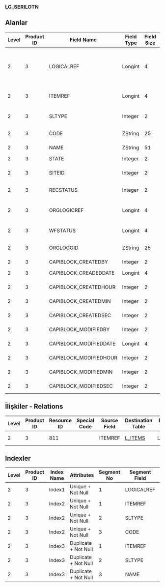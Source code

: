 ### LG_SERILOTN

## Alanlar

**Level**|**Product ID**|**Field Name**|**Field Type**|**Field Size**|**Field Offset**|**Türkçe Açıklama**|**Expression**
-----|-----|-----|-----|-----|-----|-----|-----
2|3|LOGICALREF|Longint|4|0|Malzeme Lot/Seri Numarası Bilgisi Log. Ref.|Item Lot / Serial Number Information Logical Reference
2|3|ITEMREF|Longint|4|4|Malzeme Kartı Referansı|Item Card Reference
2|3|SLTYPE|Integer|2|8|Lot / Seri Türü; 1 Seri; 2 Lot|Lot / Serial Type ;1 Serial;2 Lot
2|3|CODE|ZString|25|10|Lot / Seri Kodu|Lot / Serial Code
2|3|NAME|ZString|51|35|Lot / Seri Açıklaması|Lot / Serial Description
2|3|STATE|Integer|2|86|Durumu|Status
2|3|SITEID|Integer|2|88|Veri Merkezi|Data Processing Site
2|3|RECSTATUS|Integer|2|90|Kayıt Durumu|Record Status
2|3|ORGLOGICREF|Longint|4|92|Orijinal Kayıt Log. Ref.|Original Record Logical Reference
2|3|WFSTATUS|Longint|4|96|Kullanımda Değil|Not In Use
2|3|ORGLOGOID|ZString|25|100|Veri Merkezi|Data Processing Site
2|3|CAPIBLOCK_CREATEDBY|Integer|2|125|Oluşturan|Created By
2|3|CAPIBLOCK_CREADEDDATE|Longint|4|127|Oluşturulma Tarihi|Created Date
2|3|CAPIBLOCK_CREATEDHOUR|Integer|2|131|Oluşturulma Saati|Created Hour
2|3|CAPIBLOCK_CREATEDMIN|Integer|2|133|Oluşturulma Dakikası|Created Minute
2|3|CAPIBLOCK_CREATEDSEC|Integer|2|135|Oluşturulma Saniyesi|Created Second
2|3|CAPIBLOCK_MODIFIEDBY|Integer|2|137|Değiştiren|Modified By
2|3|CAPIBLOCK_MODIFIEDDATE|Longint|4|139|Değiştirilme Tarihi|Modified Date
2|3|CAPIBLOCK_MODIFIEDHOUR|Integer|2|143|Değiştirilme Saati|Modified Hour
2|3|CAPIBLOCK_MODIFIEDMIN|Integer|2|145|Değiştirilme Dakikası|Modified Minute
2|3|CAPIBLOCK_MODIFIEDSEC|Integer|2|147|Değiştirilme Saniyesi|Modified Second

## İlişkiler - Relations
**Level**|**Product ID**|**Resource ID**|**Special Code**|**Source Field**|**Destination Table**|**Destination Field**|**Relation Type**|**Extra Condition**
-----|-----|-----|-----|-----|-----|-----|-----|-----
2|3|811||ITEMREF|[L_ITEMS](../LG_ITEMS "L_ITEMS")|LOGICALREF|one-to-one|

## Indexler
**Level**|**Product ID**|**Index Name**|**Attributes**|**Segment No**|**Segment Field**|**Sense**
-----|-----|-----|-----|-----|-----|-----
2|3|Index1|Unique + Not Null|1|LOGICALREF|Ascending
2|3|Index2|Unique + Not Null|1|ITEMREF|Ascending
2|3|Index2|Unique + Not Null|2|SLTYPE|Ascending
2|3|Index2|Unique + Not Null|3|CODE|Ascending
2|3|Index3|Duplicate + Not Null|1|ITEMREF|Ascending
2|3|Index3|Duplicate + Not Null|2|SLTYPE|Ascending
2|3|Index3|Duplicate + Not Null|3|NAME|Ascending
